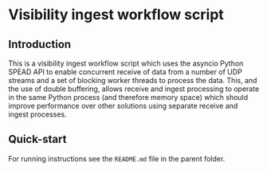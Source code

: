 # Visibility ingest workflow script

## Introduction

This is a visibility ingest workflow script which uses the asyncio 
Python SPEAD API to enable concurrent receive of data from a number of 
UDP streams and a set of blocking worker threads to process the data.
This, and the use of double buffering, allows receive and ingest 
processing to operate in the same Python process (and therefore memory 
space) which should improve performance over other solutions using separate
receive and ingest processes.
  
## Quick-start

For running instructions see the `README.md` file in the parent folder.
